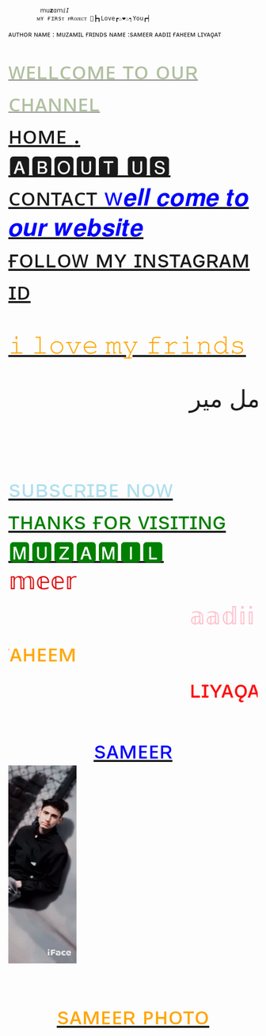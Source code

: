              ｍ𝗎𝘇ɑｍⅈ𝘐
            ᴍʏ ғɪʀsᴛ ᴘʀᴏᴊᴇᴄᴛ 🧗┣┓Love┏♨❤♨┑You┏┥
ᴀᴜᴛʜᴏʀ ɴᴀᴍᴇ : ᴍᴜᴢᴀᴍɪʟ 
ғʀɪɴᴅs ɴᴀᴍᴇ :sᴀᴍᴇᴇʀ 
ᴀᴀᴅɪɪ 
ғᴀʜᴇᴇᴍ
ʟɪʏᴀǫᴀᴛ 

      

 <a href="https://instagram.com/___meir___muzamil__?igshid=NGVhN2U2NjQ0Yg=="> 
 <br><font color="blackdark"><font size="70"><centre>                ᴡᴇʟʟᴄᴏᴍᴇ ᴛᴏ ᴏᴜʀ ᴄʜᴀɴɴᴇʟ</centre>
<a href="https://instagram.com/___meir___muzamil__?igshid=NGVhN2U2NjQ0Yg=="><br>ʜᴏᴍᴇ
<a href="https://www.timesinternet.in">.        
<br>🅰🅱🅾🆄🆃 🆄🆂
<a href="https://www.indgovtjobs.in9103594759">
<br>ᴄᴏɴᴛᴀᴄᴛ
<font color="blue"><font size="100">w𝒆𝒍𝒍 𝒄𝒐𝒎𝒆 𝒕𝒐 𝒐𝒖𝒓 𝒘𝒆𝒃𝒔𝒊𝒕𝒆</font></font>
<a href="https://instagram.com/___meir___muzamil__?igshid=NGVhN2U2NjQ0Yg== "><br><font size="30">ғᴏʟʟᴏᴡ ᴍʏ ɪɴsᴛᴀɢʀᴀᴍ ɪᴅ</font>

<font size="400"><font color="orange">𝚒 𝚕𝚘𝚟𝚎 𝚖𝚢 𝚏𝚛𝚒𝚗𝚍𝚜 </font>
   
<marquee>مزمل میر</marquee>



               
<a href="https://youtube.com/@muzamilmeer?feature=shared "><br><font color="blue red"><font size="40"> sᴜʙsᴄʀɪʙᴇ ɴᴏᴡ
<br><font color="green"><font size="50"> ᴛʜᴀɴᴋs ғᴏʀ ᴠɪsɪᴛɪɴɢ
<br><font size="800"><font ccolorolor="black">🅼🆄🆉🅰🅼🅸🅻 </font>
<br><font size="800"><font color="dark"><marquee direction="right">𝕤𝕒𝕞𝕖𝕖𝕣</marquee>
<br><font size="800"><font color="pink"><marquee direaction=" left">𝕒𝕒𝕕𝕚𝕚 </marquee>
<br><font size="800"><font color="orange"><marquee direction="right">ғᴀʜᴇᴇᴍ </marquee>
<br><font size="800"><font color="red"><marquee direction="left">ʟɪʏᴀǫᴀᴛ</marquee></font>
 <br><font size="500" font color="blue">   <center>   sᴀᴍᴇᴇʀ </font>
<br><marquee direction="right"><img src="1684257222349.png" width="350px" height="400px"/></marquee>
 <center>sᴀᴍᴇᴇʀ ᴘʜᴏᴛᴏ</center>
